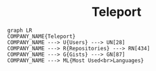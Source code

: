 <h1 align="center">Teleport</h1>

```mermaid
graph LR
COMPANY_NAME{Teleport}
COMPANY_NAME ---> U{Users} ---> UN[28]
COMPANY_NAME ---> R{Repositories} ---> RN[434]
COMPANY_NAME ---> G{Gists} ---> GN[87]
COMPANY_NAME ---> ML{Most Used<br>Languages}
```
